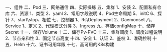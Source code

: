 一、组件
二、Pod
三、网络通信
四、实际操练
五、集群
    1、安装
    2、配置私有仓库
六、资源
    1、类型
    2、yaml
    3、常用字段说明
    4、Pod生命周期
    5、initC
    6、探针
    7、start\stop、相位
七、控制器
    1、Rs\Deployment
    2、Daemonset
八、Service
    1、定义
    2、代理模式分类
    3、Ingress
九、存储configMap
十、储存Secret
十一、储存Volume
十二、储存Pv-PVC
十三、集群调度
      1、调度过程说明
      2、节点亲和性
      3、固定节点高度
十四、安全
      1、认证
      2、鉴权
      3、准确控制
十五、Helm
十六、证书可用年限
十七、高可用的K8s构建


